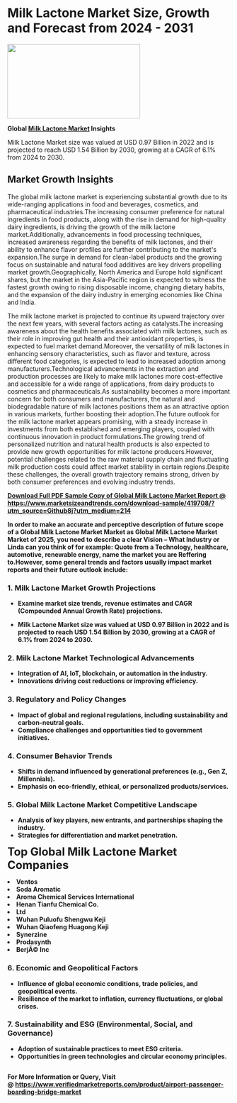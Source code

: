 <H1>Milk Lactone Market Size, Growth and Forecast from 2024 - 2031</H1><img class="aligncenter size-medium wp-image-584254" src="https://thirdeyenews.in/wp-content/uploads/2024/09/Global-Market-Research-300x168.jpeg" alt="" width="300" height="168" /><p><strong>Global&nbsp;<a href="https://www.marketsizeandtrends.com/download-sample/419708/?utm_source=Github8j?utm_medium=214">Milk Lactone Market</a> Insights</strong></p><p>Milk Lactone Market size was valued at USD 0.97 Billion in 2022 and is projected to reach USD 1.54 Billion by 2030, growing at a CAGR of 6.1% from 2024 to 2030.</p><p><h2>Market Growth Insights</h2> <p>The global milk lactone market is experiencing substantial growth due to its wide-ranging applications in food and beverages, cosmetics, and pharmaceutical industries.The increasing consumer preference for natural ingredients in food products, along with the rise in demand for high-quality dairy ingredients, is driving the growth of the milk lactone market.Additionally, advancements in food processing techniques, increased awareness regarding the benefits of milk lactones, and their ability to enhance flavor profiles are further contributing to the market's expansion.The surge in demand for clean-label products and the growing focus on sustainable and natural food additives are key drivers propelling market growth.Geographically, North America and Europe hold significant shares, but the market in the Asia-Pacific region is expected to witness the fastest growth owing to rising disposable income, changing dietary habits, and the expansion of the dairy industry in emerging economies like China and India.</p> <p><strong><a href="#"></a></strong></p> <p>The milk lactone market is projected to continue its upward trajectory over the next few years, with several factors acting as catalysts.The increasing awareness about the health benefits associated with milk lactones, such as their role in improving gut health and their antioxidant properties, is expected to fuel market demand.Moreover, the versatility of milk lactones in enhancing sensory characteristics, such as flavor and texture, across different food categories, is expected to lead to increased adoption among manufacturers.Technological advancements in the extraction and production processes are likely to make milk lactones more cost-effective and accessible for a wide range of applications, from dairy products to cosmetics and pharmaceuticals.As sustainability becomes a more important concern for both consumers and manufacturers, the natural and biodegradable nature of milk lactones positions them as an attractive option in various markets, further boosting their adoption.The future outlook for the milk lactone market appears promising, with a steady increase in investments from both established and emerging players, coupled with continuous innovation in product formulations.The growing trend of personalized nutrition and natural health products is also expected to provide new growth opportunities for milk lactone producers.However, potential challenges related to the raw material supply chain and fluctuating milk production costs could affect market stability in certain regions.Despite these challenges, the overall growth trajectory remains strong, driven by both consumer preferences and evolving industry trends.<p><strong><a href="#"></p><p><span class=""><strong>Download Full PDF Sample Copy of Global Milk Lactone Market Report</strong> @ <a href="https://www.marketsizeandtrends.com/download-sample/419708/?utm_source=Github8j?utm_medium=214" target="_blank">https://www.marketsizeandtrends.com/download-sample/419708/?utm_source=Github8j?utm_medium=214</a></span></p><p>In order to make an accurate and perceptive description of future scope of a Global&nbsp;Milk Lactone Market Market as Global&nbsp;Milk Lactone Market Market of 2025, you need to describe a clear Vision &ndash; What Industry or Linda can you think of for example: Quote from a Technology, healthcare, automotive, renewable energy, name the market you are Reffering to.However, some general trends and factors usually impact market reports and their future outlook include:</p><h3>1.&nbsp;<strong>Milk Lactone Market Growth Projections</strong></h3><ul><li>Examine market size trends, revenue estimates and CAGR (Compounded Annual Growth Rate) projections.</li><li><p>Milk Lactone Market size was valued at USD 0.97 Billion in 2022 and is projected to reach USD 1.54 Billion by 2030, growing at a CAGR of 6.1% from 2024 to 2030.</p></li></ul><h3>2.&nbsp;<strong>Milk Lactone Market Technological Advancements</strong></h3><ul><li>Integration of AI, IoT, blockchain, or automation in the industry.</li><li>Innovations driving cost reductions or improving efficiency.</li></ul><h3>3.&nbsp;<strong>Regulatory and Policy Changes</strong></h3><ul><li>Impact of global and regional regulations, including sustainability and carbon-neutral goals.</li><li>Compliance challenges and opportunities tied to government initiatives.</li></ul><h3>4.&nbsp;<strong>Consumer Behavior Trends</strong></h3><ul><li>Shifts in demand influenced by generational preferences (e.g., Gen Z, Millennials).</li><li>Emphasis on eco-friendly, ethical, or personalized products/services.</li></ul><h3>5.&nbsp;<strong>Global Milk Lactone Market Competitive Landscape</strong></h3><ul><li>Analysis of key players, new entrants, and partnerships shaping the industry.</li><li>Strategies for differentiation and market penetration.</li></ul><p data-pm-slice="1 1 []"><span style="color: inherit; font-family: inherit; font-size: 25px;">Top Global Milk Lactone Market Companies</span></p><div class="" data-test-id=""><p><li>Ventos</li><li> Soda Aromatic</li><li> Aroma Chemical Services International</li><li> Henan Tianfu Chemical Co.</li><li>Ltd</li><li> Wuhan Puluofu Shengwu Keji</li><li> Wuhan Qiaofeng Huagong Keji</li><li> Synerzine</li><li> Prodasynth</li><li> BerjÃ© Inc</li></p></div><h3>6.&nbsp;<strong>Economic and Geopolitical Factors</strong></h3><ul><li>Influence of global economic conditions, trade policies, and geopolitical events.</li><li>Resilience of the market to inflation, currency fluctuations, or global crises.</li></ul><h3>7.&nbsp;<strong>Sustainability and ESG (Environmental, Social, and Governance)</strong></h3><ul><li>Adoption of sustainable practices to meet ESG criteria.</li><li>Opportunities in green technologies and circular economy principles.</li></ul><h2><strong style="font-size: 14px;">For More Information or Query, Visit @&nbsp;</strong><a style="background-color: #ffffff; font-size: 14px;" href="https://www.marketsizeandtrends.com/report/milk-lactone-market/" target="_blank">https://www.verifiedmarketreports.com/product/airport-passenger-boarding-bridge-market</a></h2>